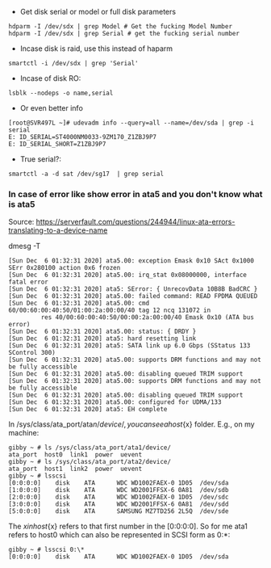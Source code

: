 - Get disk serial or model or full disk parameters
```
hdparm -I /dev/sdx | grep Model # Get the fucking Model Number
hdparm -I /dev/sdx | grep Serial # get the fucking serial number
```
- Incase disk is raid, use this instead of haparm

```
smartctl -i /dev/sdx | grep 'Serial'
```

- Incase of disk RO:

```
lsblk --nodeps -o name,serial
```

- Or even better info

```
[root@SVR497L ~]# udevadm info --query=all --name=/dev/sda | grep -i serial
E: ID_SERIAL=ST4000NM0033-9ZM170_Z1ZBJ9P7
E: ID_SERIAL_SHORT=Z1ZBJ9P7
```

- True serial?:
```
smartctl -a -d sat /dev/sg17  | grep serial
```



### In case of error like show error in ata5 and you don't know what is ata5
Source: https://serverfault.com/questions/244944/linux-ata-errors-translating-to-a-device-name

dmesg -T
```
[Sun Dec  6 01:32:31 2020] ata5.00: exception Emask 0x10 SAct 0x1000 SErr 0x280100 action 0x6 frozen
[Sun Dec  6 01:32:31 2020] ata5.00: irq_stat 0x08000000, interface fatal error
[Sun Dec  6 01:32:31 2020] ata5: SError: { UnrecovData 10B8B BadCRC }
[Sun Dec  6 01:32:31 2020] ata5.00: failed command: READ FPDMA QUEUED
[Sun Dec  6 01:32:31 2020] ata5.00: cmd 60/00:60:00:40:50/01:00:2a:00:00/40 tag 12 ncq 131072 in
         res 40/00:60:00:40:50/00:00:2a:00:00/40 Emask 0x10 (ATA bus error)
[Sun Dec  6 01:32:31 2020] ata5.00: status: { DRDY }
[Sun Dec  6 01:32:31 2020] ata5: hard resetting link
[Sun Dec  6 01:32:31 2020] ata5: SATA link up 6.0 Gbps (SStatus 133 SControl 300)
[Sun Dec  6 01:32:31 2020] ata5.00: supports DRM functions and may not be fully accessible
[Sun Dec  6 01:32:31 2020] ata5.00: disabling queued TRIM support
[Sun Dec  6 01:32:31 2020] ata5.00: supports DRM functions and may not be fully accessible
[Sun Dec  6 01:32:31 2020] ata5.00: disabling queued TRIM support
[Sun Dec  6 01:32:31 2020] ata5.00: configured for UDMA/133
[Sun Dec  6 01:32:31 2020] ata5: EH complete
```

In /sys/class/ata_port/ata${n}/device/, you can see a host${x} folder. E.g., on my machine:
```
gibby ~ # ls /sys/class/ata_port/ata1/device/
ata_port  host0  link1  power  uevent
gibby ~ # ls /sys/class/ata_port/ata2/device/
ata_port  host1  link2  power  uevent
gibby ~ # lsscsi
[0:0:0:0]    disk    ATA      WDC WD1002FAEX-0 1D05  /dev/sda
[1:0:0:0]    disk    ATA      WDC WD2001FFSX-6 0A81  /dev/sdb
[2:0:0:0]    disk    ATA      WDC WD1002FAEX-0 1D05  /dev/sdc
[3:0:0:0]    disk    ATA      WDC WD2001FFSX-6 0A81  /dev/sdd
[5:0:0:0]    disk    ATA      SAMSUNG MZ7TD256 2L5Q  /dev/sde
```
The ${x} in host${x} refers to that first number in the [0:0:0:0]. So for me ata1 refers to host0 which can also be represented in SCSI form as 0:*:
```
gibby ~ # lsscsi 0:\*
[0:0:0:0]    disk    ATA      WDC WD1002FAEX-0 1D05  /dev/sda
```
